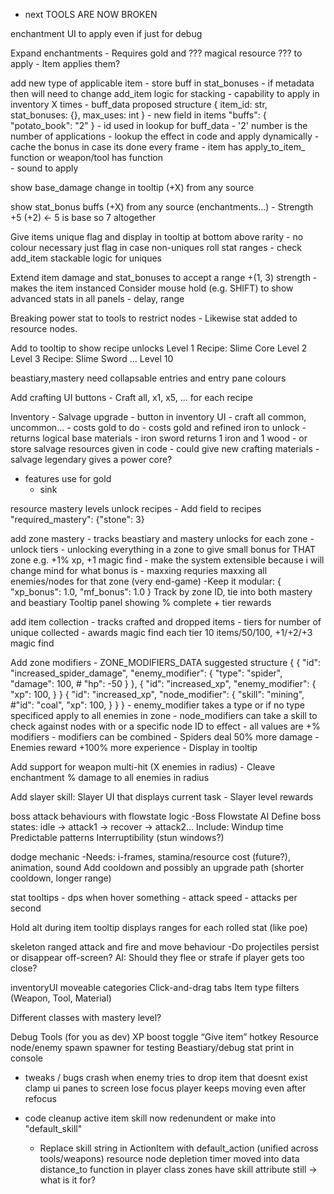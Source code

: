 - next
TOOLS ARE NOW BROKEN 

enchantment UI to apply even if just for debug

Expand enchantments
    - Requires gold and ??? magical resource ??? to apply
    - Item applies them?

add new type of applicable item
    - store buff in stat_bonuses
    - if metadata then will need to change add_item logic for stacking
    - capability to apply in inventory X times
    - buff_data proposed structure
        { 
            item_id: str, stat_bonuses: {}, max_uses: int
        }
    - new field in items "buffs": { "potato_book": "2" }
        - id used in lookup for buff_data
        - '2' number is the number of applications
        - lookup the effect in code and apply dynamically
        - cache the bonus in case its done every frame
    - item has apply_to_item_ function or weapon/tool has function   
    - sound to apply

show base_damage change in tooltip (+X) from any source

show stat_bonus buffs (+X) from any source (enchantments...)
    - Strength +5 (+2) <- 5 is base so 7 altogether

Give items unique flag and display in tooltip at bottom above rarity
    - no colour necessary just flag in case non-uniques roll stat ranges
    - check add_item stackable logic for uniques

Extend item damage and stat_bonuses to accept a range +(1, 3) strength
    - makes the item instanced
    Consider mouse hold (e.g. SHIFT) to show advanced stats in all panels
        - delay, range

Breaking power stat to tools to restrict nodes
    - Likewise stat added to resource nodes.

Add to tooltip to show recipe unlocks
Level 1
    Recipe: Slime Core
Level 2
Level 3
    Recipe: Slime Sword
...
Level 10

beastiary,mastery need collapsable entries and entry pane colours

Add crafting UI buttons
    - Craft all, x1, x5, ... for each recipe

Inventory
    - Salvage upgrade
        - button in inventory UI
            - craft all common, uncommon...
        - costs gold to do
        - costs gold and refined iron to unlock
        - returns logical base materials
            - iron sword returns 1 iron and 1 wood
        - or store salvage resources given in code
            - could give new crafting materials
                - salvage legendary gives a power core?

- features
use for gold
    - sink

resource mastery levels unlock recipes
    - Add field to recipes "required_mastery": {"stone": 3}

add zone mastery
    - tracks beastiary and mastery unlocks for each zone
    - unlock tiers
        - unlocking everything in a zone to give small bonus for THAT zone e.g. +1% xp, +1 magic find
            - make the system extensible because i will change mind for what bonus is
    - maxxing requries maxxing all enemies/nodes for that zone (very end-game)
    -Keep it modular: { "xp_bonus": 1.0, "mf_bonus": 1.0 }
    Track by zone ID, tie into both mastery and beastiary
    Tooltip panel showing % complete + tier rewards

add item collection
    - tracks crafted and dropped items
    - tiers for number of unique collected
    - awards magic find each tier 10 items/50/100, +1/+2/+3 magic find

Add zone modifiers
    - ZONE_MODIFIERS_DATA suggested structure
        {
            {
                "id": "increased_spider_damage",
                "enemy_modifier": {
                    "type": "spider",
                    "damage": 100,
                    # "hp": -50
                }
            },
            {
                "id": "increased_xp",
                "enemy_modifier": {
                    "xp": 100,
                }
            }
            {
                "id": "increased_xp",
                "node_modifier": {
                    "skill": "mining",
                    #"id": "coal",
                    "xp": 100,
                }
            }
        }
    - enemy_modifier takes a type or if no type specificed apply to all enemies in zone
    - node_modifiers can take a skill to check against nodes with or a specific node ID to effect
    - all values are +% modifiers
    - modifiers can be combined
        - Spiders deal 50% more damage
        - Enemies reward +100% more experience
    - Display in tooltip

Add support for weapon multi-hit (X enemies in radius)
    - Cleave enchantment % damage to all enemies in radius

Add slayer skill:
    Slayer UI that displays current task
        - Slayer level rewards

boss attack behaviours with flowstate logic
    -Boss Flowstate AI
    Define boss states: idle → attack1 → recover → attack2...
    Include:
        Windup time
        Predictable patterns
        Interruptibility (stun windows?)

dodge mechanic
    -Needs: i-frames, stamina/resource cost (future?), animation, sound
    Add cooldown and possibly an upgrade path (shorter cooldown, longer range)

stat tooltips
    - dps when hover something
    - attack speed - attacks per second

Hold alt during item tooltip displays ranges for each rolled stat (like poe)

skeleton ranged attack and fire and move behaviour
    -Do projectiles persist or disappear off-screen?
    AI: Should they flee or strafe if player gets too close?

inventoryUI moveable categories
    Click-and-drag tabs
    Item type filters (Weapon, Tool, Material)

Different classes with mastery level?

Debug Tools (for you as dev)
    XP boost toggle
    “Give item” hotkey
    Resource node/enemy spawn spawner for testing
    Beastiary/debug stat print in console

- tweaks / bugs
crash when enemy tries to drop item that doesnt exist
clamp ui panes to screen
lose focus player keeps moving even after refocus

- code cleanup
active item skill now redenundent or make into "default_skill"
    - Replace skill string in ActionItem with default_action (unified across tools/weapons)
resource node depletion timer moved into data
distance_to function in player class
zones have skill attribute still -> what is it for?